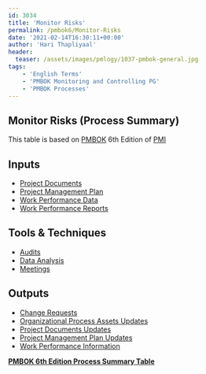 ```yaml
---
id: 3034   
title: 'Monitor Risks'
permalink: /pmbok6/Monitor-Risks
date: '2021-02-14T16:30:11+00:00'
author: 'Hari Thapliyaal'
header:
  teaser: /assets/images/pmlogy/1037-pmbok-general.jpg
tags:
    - 'English Terms'
    - 'PMBOK Monitoring and Controlling PG'
    - 'PMBOK Processes'
---
```


## Monitor Risks (Process Summary)

This table is based on [PMBOK](https://www.pmi.org/pmbok-guide-standards) 6th Edition of [PMI](https://www.pmi.org)

## **Inputs**

- [Project Documents](/pmbok6/project-documents)
- [Project Management Plan](/pmbok6/project-management-plan)
- [Work Performance Data](/pmbok6/work-performance-data)
- [Work Performance Reports](/pmbok6/work-performance-reports)

## **Tools &amp; Techniques**

- [Audits](/pmbok6/audits)
- [Data Analysis](/pmbok6/data-analysis)
- [Meetings](/pmbok6/meetings)

## **Outputs**

- [Change Requests](/pmbok6/change-requests)
- [Organizational Process Assets Updates](/pmbok6/organizational-process-assets-updates)
- [Project Documents Updates](/pmbok6/project-documents-updates)
- [Project Management Plan Updates](/pmbok6/project-management-plan-updates)
- [Work Performance Information](/pmbok6/work-performance-information)

**[PMBOK 6th Edition Process Summary Table](process-groups-and-processes-in-pmbok6/)**